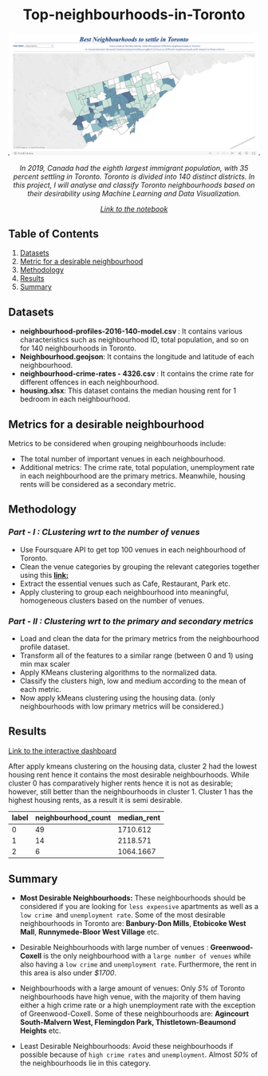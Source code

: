 <div align="center">
<h1> Top-neighbourhoods-in-Toronto </h1>
 
 <p align="center">
<img src="https://github.com/raofida75/Best-neighbourhoods-to-settle-in-Toronto-/blob/main/Dashboard.png" width="1000"/>
</p>

<i>In 2019, Canada had the eighth largest immigrant population, with 35 percent settling in Toronto. Toronto is divided into 140 distinct districts. In this project, I will analyse and classify Toronto neighbourhoods based on their desirability using Machine Learning and Data Visualization.

[Link to the notebook](https://nbviewer.org/github/raofida75/Top-neighbourhoods-in-Toronto/blob/main/Top%20neighbourhoods%20in%20Toronto.ipynb)
</i></div>

## Table of Contents

1. [Datasets](#datasets)     
2. [Metric for a desirable neighbourhood](#metric-for-a-desirable-neighbourhood)  
3. [Methodology](#methodology) 
4. [Results](#results)
5. [Summary](#summary)


## Datasets

- <b> neighbourhood-profiles-2016-140-model.csv </b>: It contains various characteristics such as neighbourhood ID, total population, and so on for 140 neighbourhoods in Toronto.
- <b> Neighbourhood.geojson</b>: It contains the longitude and latitude of each neighbourhood.
- <b> neighbourhood-crime-rates - 4326.csv </b>: It contains the crime rate for different offences in each neighbourhood. 
- <b> housing.xlsx</b>: This dataset contains the median housing rent for 1 bedroom in each neighbourhood.

## Metrics for a desirable neighbourhood

Metrics to be considered when grouping neighbourhoods include: 
- The total number of important venues in each neighbourhood. 
- Additional metrics: The crime rate, total population, unemployment rate in each neighbourhood are the primary metrics. Meanwhile, housing rents will be considered as a secondary metric.

## Methodology

### <i> Part - I : CLustering wrt to the number of venues</i>
- Use Foursquare API to get top 100 venues in each neighbourhood of Toronto. 
- Clean the venue categories by grouping the relevant categories together using this <a href="https://developer.foursquare.com/docs/categories" target="_blank"><b>link: </b></a>
- Extract the essential venues such as Cafe, Restaurant, Park etc. 
- Apply clustering to group each neighbourhood into meaningful, homogeneous clusters based on the number of venues. 

### <i>Part - II : Clustering wrt to the primary and secondary metrics</i>
- Load and clean the data for the primary metrics from the neighbourhood profile dataset.
- Transform all of the features to a similar range (between 0 and 1) using min max scaler
- Apply KMeans clustering algorithms to the normalized data.
- Classify the clusters high, low and medium according to the mean of each metric.
- Now apply kMeans clustering using the housing data. (only neighbourhoods with low primary metrics will be considered.)

## Results

[Link to the interactive dashboard](https://public.tableau.com/app/profile/fida.hussain.abbas.rao/viz/TopNeighbourhoodsinToronto/Dashboard1?publish=yes)

After apply kmeans clustering on the housing data, cluster 2 had the lowest housing rent hence it contains the most desirable neighbourhoods. While cluster 0 has comparatively higher rents hence it is not as desirable; however, still better than the neighbourhoods in cluster 1. Cluster 1 has the highest housing rents, as a result it is semi desirable.

| label | neighbourhood_count | median_rent |
| --- | --- | --- |
| 0 | 49 | 1710.612 |
| 1 | 14 | 2118.571 |
| 2 | 6 | 1064.1667 |


## Summary

- <b>Most Desirable Neighbourhoods:</b> These neighbourhoods should be considered if you are looking for `less expensive` apartments as well as a `low crime `and `unemployment rate`. Some of the most desirable neighbourhoods in Toronto are: **Banbury-Don Mills**, **Etobicoke West Mall**, **Runnymede-Bloor West Village** etc.

- Desirable Neighbourhoods with large number of venues : **Greenwood-Coxell** is the only neighbourhood with a `large number of venues` while also having a `low crime` and `unemployment rate`. Furthermore, the rent in this area is also under <i>$1700</i>.

- Neighbourhoods with a large amount of venues: Only <i>5%</i> of Toronto neighbourhoods have high venue, with the majority of them having either a high crime rate or a high unemployment rate with the exception of Greenwood-Coxell. Some of these neighbourhoods are: **Agincourt South-Malvern West, Flemingdon Park, Thistletown-Beaumond Heights** etc.

- Least Desirable Neighbourhoods: Avoid these neighbourhoods if possible because of `high crime rates` and `unemployment`. Almost <i>50%</i> of the neighbourhoods lie in this category. 

